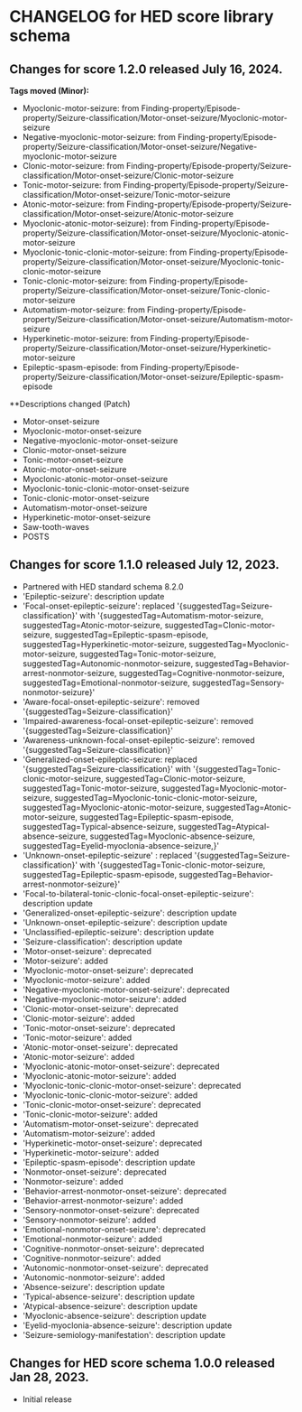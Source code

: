 # CHANGELOG for HED score library schema

## Changes for score 1.2.0 released July 16, 2024.

**Tags moved (Minor):**
 * Myoclonic-motor-seizure: from Finding-property/Episode-property/Seizure-classification/Motor-onset-seizure/Myoclonic-motor-seizure
 * Negative-myoclonic-motor-seizure: from Finding-property/Episode-property/Seizure-classification/Motor-onset-seizure/Negative-myoclonic-motor-seizure
 * Clonic-motor-seizure: from Finding-property/Episode-property/Seizure-classification/Motor-onset-seizure/Clonic-motor-seizure
 * Tonic-motor-seizure: from Finding-property/Episode-property/Seizure-classification/Motor-onset-seizure/Tonic-motor-seizure
 * Atonic-motor-seizure: from Finding-property/Episode-property/Seizure-classification/Motor-onset-seizure/Atonic-motor-seizure
 * Myoclonic-atonic-motor-seizure): from Finding-property/Episode-property/Seizure-classification/Motor-onset-seizure/Myoclonic-atonic-motor-seizure 
 * Myoclonic-tonic-clonic-motor-seizure: from Finding-property/Episode-property/Seizure-classification/Motor-onset-seizure/Myoclonic-tonic-clonic-motor-seizure
 * Tonic-clonic-motor-seizure: from Finding-property/Episode-property/Seizure-classification/Motor-onset-seizure/Tonic-clonic-motor-seizure
 * Automatism-motor-seizure: from Finding-property/Episode-property/Seizure-classification/Motor-onset-seizure/Automatism-motor-seizure
 * Hyperkinetic-motor-seizure: from Finding-property/Episode-property/Seizure-classification/Motor-onset-seizure/Hyperkinetic-motor-seizure
 * Epileptic-spasm-episode: from Finding-property/Episode-property/Seizure-classification/Motor-onset-seizure/Epileptic-spasm-episode

**Descriptions changed (Patch)
 * Motor-onset-seizure 
 * Myoclonic-motor-onset-seizure
 * Negative-myoclonic-motor-onset-seizure
 * Clonic-motor-onset-seizure
 * Tonic-motor-onset-seizure 
 * Atonic-motor-onset-seizure 
 * Myoclonic-atonic-motor-onset-seizure
 * Myoclonic-tonic-clonic-motor-onset-seizure
 * Tonic-clonic-motor-onset-seizure
 * Automatism-motor-onset-seizure
 * Hyperkinetic-motor-onset-seizure
 * Saw-tooth-waves
 * POSTS


## Changes for score 1.1.0 released July 12, 2023.
* Partnered with HED standard schema 8.2.0
* 'Epileptic-seizure': description update
* 'Focal-onset-epileptic-seizure': replaced '{suggestedTag=Seizure-classification}' with '{suggestedTag=Automatism-motor-seizure, suggestedTag=Atonic-motor-seizure, suggestedTag=Clonic-motor-seizure, suggestedTag=Epileptic-spasm-episode, suggestedTag=Hyperkinetic-motor-seizure, suggestedTag=Myoclonic-motor-seizure, suggestedTag=Tonic-motor-seizure, suggestedTag=Autonomic-nonmotor-seizure, suggestedTag=Behavior-arrest-nonmotor-seizure, suggestedTag=Cognitive-nonmotor-seizure, suggestedTag=Emotional-nonmotor-seizure, suggestedTag=Sensory-nonmotor-seizure}'
* 'Aware-focal-onset-epileptic-seizure': removed '{suggestedTag=Seizure-classification}'
* 'Impaired-awareness-focal-onset-epileptic-seizure': removed '{suggestedTag=Seizure-classification}'
* 'Awareness-unknown-focal-onset-epileptic-seizure': removed '{suggestedTag=Seizure-classification}'
* 'Generalized-onset-epileptic-seizure: replaced '{suggestedTag=Seizure-classification}' with '{suggestedTag=Tonic-clonic-motor-seizure, suggestedTag=Clonic-motor-seizure, suggestedTag=Tonic-motor-seizure, suggestedTag=Myoclonic-motor-seizure, suggestedTag=Myoclonic-tonic-clonic-motor-seizure, suggestedTag=Myoclonic-atonic-motor-seizure, suggestedTag=Atonic-motor-seizure, suggestedTag=Epileptic-spasm-episode, suggestedTag=Typical-absence-seizure, suggestedTag=Atypical-absence-seizure, suggestedTag=Myoclonic-absence-seizure, suggestedTag=Eyelid-myoclonia-absence-seizure,}'
* 'Unknown-onset-epileptic-seizure' : replaced '{suggestedTag=Seizure-classification}' with '{suggestedTag=Tonic-clonic-motor-seizure, suggestedTag=Epileptic-spasm-episode, suggestedTag=Behavior-arrest-nonmotor-seizure}'
* 'Focal-to-bilateral-tonic-clonic-focal-onset-epileptic-seizure': description update
* 'Generalized-onset-epileptic-seizure': description update
* 'Unknown-onset-epileptic-seizure': description update
* 'Unclassified-epileptic-seizure': description update
* 'Seizure-classification': description update   
* 'Motor-onset-seizure': deprecated
* 'Motor-seizure': added
* 'Myoclonic-motor-onset-seizure': deprecated
* 'Myoclonic-motor-seizure': added
* 'Negative-myoclonic-motor-onset-seizure': deprecated
* 'Negative-myoclonic-motor-seizure': added
* 'Clonic-motor-onset-seizure': deprecated
* 'Clonic-motor-seizure': added
* 'Tonic-motor-onset-seizure': deprecated
* 'Tonic-motor-seizure': added
* 'Atonic-motor-onset-seizure': deprecated
* 'Atonic-motor-seizure': added
* 'Myoclonic-atonic-motor-onset-seizure': deprecated
* 'Myoclonic-atonic-motor-seizure': added
* 'Myoclonic-tonic-clonic-motor-onset-seizure': deprecated
* 'Myoclonic-tonic-clonic-motor-seizure': added
* 'Tonic-clonic-motor-onset-seizure': deprecated
* 'Tonic-clonic-motor-seizure': added
* 'Automatism-motor-onset-seizure': deprecated
* 'Automatism-motor-seizure': added
* 'Hyperkinetic-motor-onset-seizure': deprecated
* 'Hyperkinetic-motor-seizure': added
* 'Epileptic-spasm-episode': description update
* 'Nonmotor-onset-seizure': deprecated
* 'Nonmotor-seizure': added
* 'Behavior-arrest-nonmotor-onset-seizure': deprecated
* 'Behavior-arrest-nonmotor-seizure': added
* 'Sensory-nonmotor-onset-seizure': deprecated
* 'Sensory-nonmotor-seizure': added
* 'Emotional-nonmotor-onset-seizure': deprecated
* 'Emotional-nonmotor-seizure': added
* 'Cognitive-nonmotor-onset-seizure': deprecated
* 'Cognitive-nonmotor-seizure': added
* 'Autonomic-nonmotor-onset-seizure': deprecated
* 'Autonomic-nonmotor-seizure': added
* 'Absence-seizure': description update
* 'Typical-absence-seizure': description update
* 'Atypical-absence-seizure': description update
* 'Myoclonic-absence-seizure': description update
* 'Eyelid-myoclonia-absence-seizure': description update
* 'Seizure-semiology-manifestation': description update

## Changes for HED score schema 1.0.0 released Jan 28, 2023.

* Initial release 

